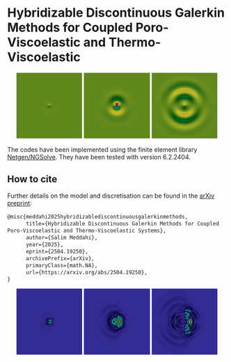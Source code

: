 # Hybridizable Discontinuous Galerkin Methods for Coupled Poro-Viscoelastic and Thermo-Viscoelastic

<p align="center">
    <img src="https://github.com/capnemo40/Thermo-viscoelasticity/blob/main/0P01.png" width="30%">
    <img src="https://github.com/capnemo40/Thermo-viscoelasticity/blob/main/0P03.png" width="30%">
    <img src="https://github.com/capnemo40/Thermo-viscoelasticity/blob/main/0P05.png" width="30%">
</p>


The codes have been implemented using the finite element library [Netgen/NGSolve](https://ngsolve.org).
They have been tested with version 6.2.2404.

## How to cite
Further details on the model and discretisation can be found in the [arXiv preprint](https://arxiv.org/abs/2504.19250):

```
@misc{meddahi2025hybridizablediscontinuousgalerkinmethods,
      title={Hybridizable Discontinuous Galerkin Methods for Coupled Poro-Viscoelastic and Thermo-Viscoelastic Systems}, 
      author={Salim Meddahi},
      year={2025},
      eprint={2504.19250},
      archivePrefix={arXiv},
      primaryClass={math.NA},
      url={https://arxiv.org/abs/2504.19250}, 
}
```
<p align="center">
    <img src="https://github.com/capnemo40/Thermo-viscoelasticity/blob/main/veloVE02.png" width="30%">
    <img src="https://github.com/capnemo40/Thermo-viscoelasticity/blob/main/veloVE04.png" width="30%">
    <img src="https://github.com/capnemo40/Thermo-viscoelasticity/blob/main/veloVE06.png" width="30%">
</p>

